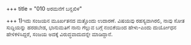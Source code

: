 +++
title = "010 ಅರಮನೆಗೆ ಬನ್ದಖಿಳ"

+++
1)ಇದು ಸಂಜಯನ ಮೂರ್ಖತನದ ಮತ್ತೊಂದು ಉದಾರಣೆ. ವಿಷಯವು ರಹಸ್ಯವಾಗಿರಲಿ, ನಾವು ಸೋತ ಸುದ್ದಿಯನ್ನು ಹರಡಬೇಡ, ಭಾನುಮತಿಗೆ ನಾನು ಗೆಲ್ಲುವ ಬಗ್ಗೆ ನಂಬಿಕೆಯಿಂದ ಹೇಳು-ಎಂದು ದುರ್ಯೋಧನ ಹೇಳಿಕಳಿಸಿದ್ದರೆ, ಸಂಜಯ ಅದಕ್ಕೆ ವಿರುದ್ಧವಾದುದನ್ನೇ ಮಾಡಿದ್ದಾನೆ.